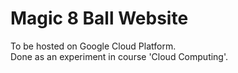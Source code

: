 # Magic 8 Ball Website

To be hosted on Google Cloud Platform.  
Done as an experiment in course 'Cloud Computing'.
